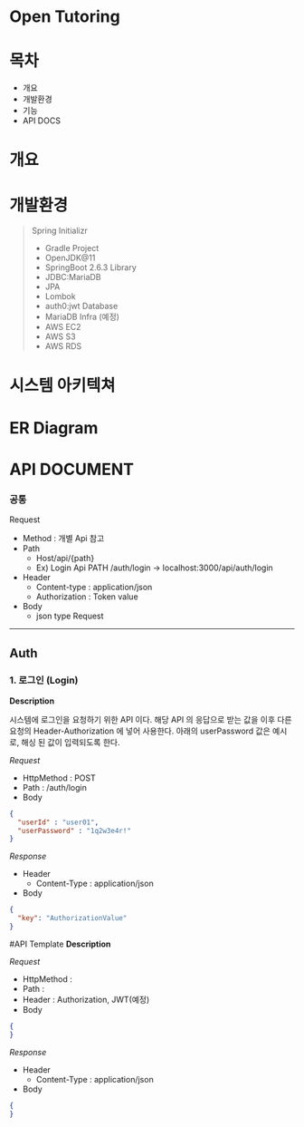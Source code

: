 # Open Tutoring

# 목차
* 개요
* 개발환경
* 기능
* API DOCS

# 개요

# 개발환경
> Spring Initializr
> * Gradle Project
> * OpenJDK@11
> * SpringBoot 2.6.3
> Library
> * JDBC:MariaDB
> * JPA
> * Lombok
> * auth0:jwt
> Database
> * MariaDB
> Infra (예정)
> * AWS EC2
> * AWS S3
> * AWS RDS

# 시스템 아키텍쳐

# ER Diagram

# API DOCUMENT

### 공통
Request
* Method : 개별 Api 참고
* Path
  * Host/api/{path}
  * Ex) Login Api PATH /auth/login -> localhost:3000/api/auth/login
* Header
  * Content-type : application/json
  * Authorization : Token value
* Body
    * json type Request
---
## Auth
### 1. 로그인 (Login)
**Description**   

시스템에 로그인을 요청하기 위한 API 이다.
해당 API 의 응답으로 받는 값을 이후 다른 요청의 Header-Authorization 에 넣어 사용한다.
아래의 userPassword 값은 예시로, 해싱 된 값이 입력되도록 한다.

*Request*  
* HttpMethod : POST
* Path : /auth/login
* Body
```json
{
  "userId" : "user01",
  "userPassword" : "1q2w3e4r!"
}
```
*Response*
* Header
  * Content-Type : application/json
* Body
```json
{
  "key": "AuthorizationValue"
}
```
#API Template
**Description**

*Request*
* HttpMethod : 
* Path : 
* Header : Authorization, JWT(예정)
* Body
```json
{
}
```
*Response*
* Header
  * Content-Type : application/json
* Body
```json
{
}
```

